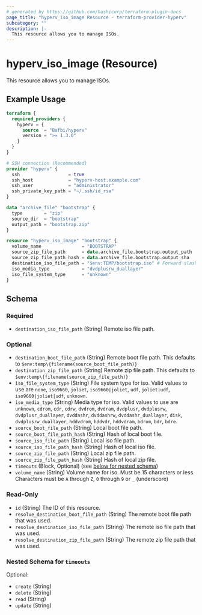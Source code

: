 ```yaml
---
# generated by https://github.com/hashicorp/terraform-plugin-docs
page_title: "hyperv_iso_image Resource - terraform-provider-hyperv"
subcategory: ""
description: |-
  This resource allows you to manage ISOs.
---
```


# hyperv_iso_image (Resource)

This resource allows you to manage ISOs.

## Example Usage

```terraform
terraform {
  required_providers {
    hyperv = {
      source  = "Bafbi/hyperv"
      version = ">= 1.3.0"
    }
  }
}

# SSH connection (Recommended)
provider "hyperv" {
  ssh                  = true
  ssh_host             = "hyperv-host.example.com"
  ssh_user             = "administrator"
  ssh_private_key_path = "~/.ssh/id_rsa"
}

data "archive_file" "bootstrap" {
  type        = "zip"
  source_dir  = "bootstrap"
  output_path = "bootstrap.zip"
}

resource "hyperv_iso_image" "bootstrap" {
  volume_name               = "BOOTSTRAP"
  source_zip_file_path      = data.archive_file.bootstrap.output_path
  source_zip_file_path_hash = data.archive_file.bootstrap.output_sha
  destination_iso_file_path = "$env:TEMP/bootstrap.iso" # Forward slashes work in PowerShell paths!
  iso_media_type            = "dvdplusrw_duallayer"
  iso_file_system_type      = "unknown"
}
```

<!-- schema generated by tfplugindocs -->
## Schema

### Required

- `destination_iso_file_path` (String) Remote iso file path.

### Optional

- `destination_boot_file_path` (String) Remote boot file path. This defaults to `$env:temp\{filename(source_boot_file_path)}`
- `destination_zip_file_path` (String) Remote zip file path. This defaults to `$env:temp\{filename(source_zip_file_path)}`
- `iso_file_system_type` (String) File system type for iso. Valid values to use are `none`, `iso9660`, `joliet`, `iso9660|joliet`, `udf`, `joliet|udf`, `iso9660|joliet|udf`, `unknown`.
- `iso_media_type` (String) Media type for iso. Valid values to use are `unknown`, `cdrom`, `cdr`, `cdrw`, `dvdrom`, `dvdram`, `dvdplusr`, `dvdplusrw`, `dvdplusr_duallayer`, `dvddashr`, `dvddashrw`, `dvddashr_duallayer`, `disk`, `dvdplusrw_duallayer`, `hddvdrom`, `hddvdr`, `hddvdram`, `bdrom`, `bdr`, `bdre`.
- `source_boot_file_path` (String) Local boot file path.
- `source_boot_file_path_hash` (String) Hash of local boot file.
- `source_iso_file_path` (String) Local iso file path.
- `source_iso_file_path_hash` (String) Hash of local iso file.
- `source_zip_file_path` (String) Local zip file path.
- `source_zip_file_path_hash` (String) Hash of local zip file.
- `timeouts` (Block, Optional) (see [below for nested schema](#nestedblock--timeouts))
- `volume_name` (String) Volume name for iso. Must be 15 characters or less. Characters must be `A` through `Z`, `0` through `9` or `_` (underscore)

### Read-Only

- `id` (String) The ID of this resource.
- `resolve_destination_boot_file_path` (String) The remote boot file path that was used.
- `resolve_destination_iso_file_path` (String) The remote iso file path that was used.
- `resolve_destination_zip_file_path` (String) The remote zip file path that was used.

<a id="nestedblock--timeouts"></a>
### Nested Schema for `timeouts`

Optional:

- `create` (String)
- `delete` (String)
- `read` (String)
- `update` (String)
